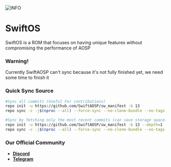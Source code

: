 ![INFO](https://raw.githubusercontent.com/SwiftOS-DROID/.github/main/web/infocard.png)
# SwiftOS
SwiftOS is a ROM that focuses on having unique features without compromising the performance of AOSP

### Warning!
Currently SwiftAOSP can't sync because it's not fully finished yet, we need some time to finish it

### Quick Sync Source
```bash
#Sync all commits (Useful For contributions)
repo init -u https://github.com/SwiftAOSP/sw_manifest -b 13
repo sync -c -j$(nproc --all) --force-sync --no-clone-bundle --no-tags

#Sync by fetching only the most recent commits (can save storage space)
repo init -u https://github.com/SwiftAOSP/sw_manifest -b 13 --depth=1
repo sync -c -j$(nproc --all) --force-sync --no-clone-bundle --no-tags
```

### Our Official Community
- [**Discord**](https://discord.gg/YwFWDbDD2u)
- [**Telegram**](https://t.me/SwiftOS)
